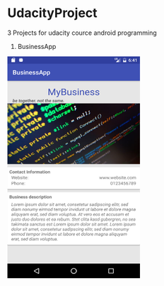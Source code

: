 # UdacityProject
3 Projects for udacity cource android programming

1. BusinessApp
<img src="https://github.com/OAdkins/UdacityProject/blob/master/Pictures/businessapp.png" width="300" height="500" />
